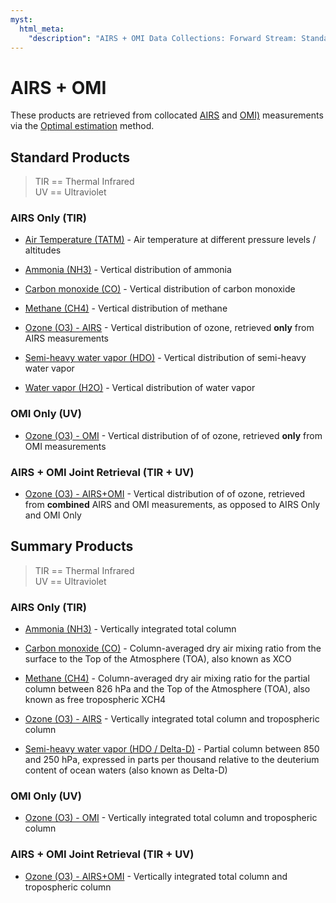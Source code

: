 ```yaml
---
myst:
  html_meta:
    "description": "AIRS + OMI Data Collections: Forward Stream: Standard and Summary Products."
---
```


# AIRS + OMI 

These products are retrieved from collocated [AIRS](intro-instruments) and [OMI)](intro-instruments) measurements via the [Optimal estimation](https://en.wikipedia.org/wiki/Optimal_estimation) method.

## Standard Products

> TIR == Thermal Infrared  
> UV == Ultraviolet

### AIRS Only (TIR)

* [Air Temperature (TATM)](https://disc.gsfc.nasa.gov/datasets/TRPSDL2TATMAIRSFS_1/summary?keywords=TROPESS) - Air temperature at different pressure levels / altitudes

* [Ammonia (NH3)](https://disc.gsfc.nasa.gov/datasets/TRPSDL2NH3AIRSFS_1/summary?keywords=TROPESS) - Vertical distribution of ammonia

* [Carbon monoxide (CO)](https://disc.gsfc.nasa.gov/datasets/TRPSDL2COAIRSFS_1/summary?keywords=TROPESS) - Vertical distribution of carbon monoxide

* [Methane (CH4)](https://disc.gsfc.nasa.gov/datasets/TRPSDL2CH4AIRSFS_1/summary?keywords=TROPESS) - Vertical distribution of methane

* [Ozone (O3) - AIRS](https://disc.gsfc.nasa.gov/datasets/TRPSDL2O3AIRSFS_1/summary?keywords=TROPESS) - Vertical distribution of ozone, retrieved **only** from AIRS measurements

* [Semi-heavy water vapor (HDO)](https://disc.gsfc.nasa.gov/datasets/TRPSDL2HDOAIRSFS_1/summary?keywords=TROPESS) - Vertical distribution of semi-heavy water vapor

* [Water vapor (H2O)](https://disc.gsfc.nasa.gov/datasets/TRPSDL2H2OAIRSFS_1/summary?keywords=TROPESS) - Vertical distribution of water vapor

### OMI Only (UV)

* [Ozone (O3) - OMI](https://disc.gsfc.nasa.gov/datasets/TRPSDL2O3OMIFS_1/summary?keywords=TROPESS) - Vertical distribution of of ozone, retrieved **only** from OMI measurements

### AIRS + OMI Joint Retrieval (TIR + UV)

* [Ozone (O3) - AIRS+OMI](https://disc.gsfc.nasa.gov/datasets/TRPSDL2O3AIRSOMIFS_1/summary?keywords=TROPESS) - Vertical distribution of of ozone, retrieved from **combined** AIRS and OMI measurements, as opposed to AIRS Only and OMI Only

## Summary Products

> TIR == Thermal Infrared  
> UV == Ultraviolet

### AIRS Only (TIR)

* [Ammonia (NH3)](https://disc.gsfc.nasa.gov/datasets/TRPSYL2NH3AIRSFS_1/summary) - Vertically integrated total column

* [Carbon monoxide (CO)](https://disc.gsfc.nasa.gov/datasets/TRPSYL2COAIRSFS_1/summary) - Column-averaged dry air mixing ratio from the surface to the Top of the Atmosphere (TOA), also known as XCO

* [Methane (CH4)](https://disc.gsfc.nasa.gov/datasets/TRPSYL2CH4AIRSFS_1/summary) - Column-averaged dry air mixing ratio for the partial column between 826 hPa and the Top of the Atmosphere (TOA), also known as free tropospheric XCH4

* [Ozone (O3) - AIRS](https://disc.gsfc.nasa.gov/datasets/TRPSYL2O3AIRSFS_1/summary) - Vertically integrated total column and tropospheric column

* [Semi-heavy water vapor (HDO / Delta-D)](https://disc.gsfc.nasa.gov/datasets/TRPSYL2HDOAIRSFS_1/summary) - Partial column between 850 and 250 hPa, expressed in parts per thousand relative to the deuterium content of ocean waters (also known as Delta-D)

### OMI Only (UV)

* [Ozone (O3) - OMI](https://disc.gsfc.nasa.gov/datasets/TRPSYL2O3OMIFS_1/summary) - Vertically integrated total column and tropospheric column

### AIRS + OMI Joint Retrieval  (TIR + UV)

* [Ozone (O3) - AIRS+OMI](https://disc.gsfc.nasa.gov/datasets/TRPSYL2O3AIRSOMIFS_1/summary) - Vertically integrated total column and tropospheric column

